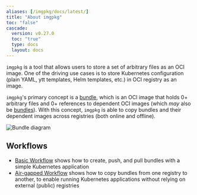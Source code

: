 ```yaml
---
aliases: [/imgpkg/docs/latest/]
title: "About imgpkg"
toc: "false"
cascade:
  version: v0.27.0
  toc: "true"
  type: docs
  layout: docs
---
```


`imgpkg` is a tool that allows users to store a set of arbitrary files as an OCI image. One of the driving use cases is to store Kubernetes configuration (plain YAML, ytt templates, Helm templates, etc.) in OCI registry as an image.

`imgpkg`'s primary concept is a [bundle](resources.md#bundle), which is an OCI image that holds 0+ arbitrary files and 0+ references to dependent OCI images (which *may* also be [bundles](resources.md/#nested-bundle)). With this concept, `imgpkg` is able to copy bundles and their dependent images across registries (both online and offline).

![Bundle diagram](/images/imgpkg/bundle-diagram.png)

## Workflows

- [Basic Workflow](basic-workflow.md) shows how to create, push, and pull bundles with a simple Kubernetes application
- [Air-gapped Workflow](air-gapped-workflow.md) shows how to copy bundles from one registry to another, to enable running Kubernetes applications without relying on external (public) registries
